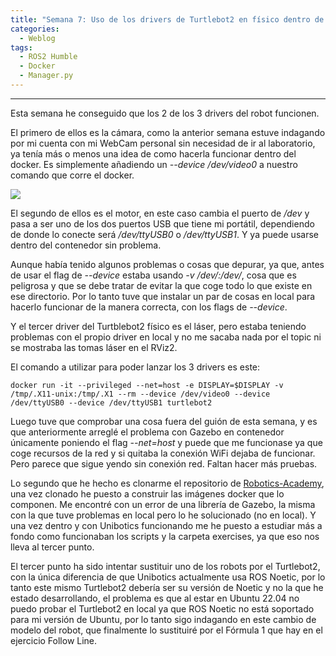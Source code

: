 ```yaml
---
title: "Semana 7: Uso de los drivers de Turtlebot2 en físico dentro de un Docker, Unibotics en local e intento de cambiar el robot en uno de los ejercicios"
categories:
  - Weblog
tags:
  - ROS2 Humble
  - Docker
  - Manager.py
---
```

 
---

Esta semana he conseguido que los 2 de los 3 drivers del robot funcionen.

El primero de ellos es la cámara, como la anterior semana estuve indagando por mi cuenta con mi WebCam personal sin necesidad de ir al laboratorio, ya tenía más o menos una idea de como hacerla funcionar dentro del docker. Es simplemente añadiendo un *--device /dev/video0* a nuestro comando que corre el docker.

![](https://i.gyazo.com/8ba89e6ee2fb1f9dac0aef99012836d8.png)

El segundo de ellos es el motor, en este caso cambia el puerto de */dev* y pasa a ser uno de los dos puertos USB que tiene mi portátil, dependiendo de donde lo conecte será */dev/ttyUSB0* o */dev/ttyUSB1*. Y ya puede usarse dentro del contenedor sin problema.

Aunque había tenido algunos problemas o cosas que depurar, ya que, antes de usar el flag de *--device* estaba usando *-v /dev/:/dev/*, cosa que es peligrosa y que se debe tratar de evitar la que coge todo lo que existe en ese directorio. Por lo tanto tuve que instalar un par de cosas en local para hacerlo funcionar de la manera correcta, con los flags de *--device*. 

Y el tercer driver del Turtblebot2 físico es el láser, pero estaba teniendo problemas con el propio driver en local y no me sacaba nada por el topic ni se mostraba las tomas láser en el RViz2.

El comando a utilizar para poder lanzar los 3 drivers es este:

```
docker run -it --privileged --net=host -e DISPLAY=$DISPLAY -v /tmp/.X11-unix:/tmp/.X1 --rm --device /dev/video0 --device /dev/ttyUSB0 --device /dev/ttyUSB1 turtlebot2
```

Luego tuve que comprobar una cosa fuera del guión de esta semana, y es que anteriormente arreglé el problema con Gazebo en contenedor únicamente poniendo el flag *--net=host* y puede que me funcionase ya que coge recursos de la red y si quitaba la conexión WiFi dejaba de funcionar. Pero parece que sigue yendo sin conexión red. Faltan hacer más pruebas.

Lo segundo que he hecho es clonarme el repositorio de [Robotics-Academy](https://github.com/JdeRobot/RoboticsAcademy), una vez clonado he puesto a construir las imágenes docker que lo componen. Me encontré con un error de una librería de Gazebo, la misma con la que tuve problemas en local pero lo he solucionado (no en local).
Y una vez dentro y con Unibotics funcionando me he puesto a estudiar más a fondo como funcionaban los scripts y la carpeta exercises, ya que eso nos lleva al tercer punto.

El tercer punto ha sido intentar sustituir uno de los robots por el Turtlebot2, con la única diferencia de que Unibotics actualmente usa ROS Noetic, por lo tanto este mismo Turtlebot2 debería ser su versión de Noetic y no la que he estado desarrollando, el problema es que al estar en Ubuntu 22.04 no puedo probar el Turtlebot2 en local ya que ROS Noetic no está soportado para mi versión de Ubuntu, por lo tanto sigo indagando en este cambio de modelo del robot, que finalmente lo sustituiré por el Fórmula 1 que hay en el ejercicio Follow Line.
